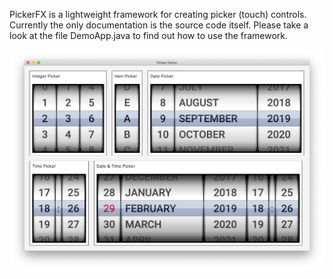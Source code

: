PickerFX is a lightweight framework for creating picker (touch) controls. Currently the only documentation is the source code itself. 
Please take a look at the file DemoApp.java to find out how to use the framework.

![screenshot of demo_app](docs/images/demo.png) 